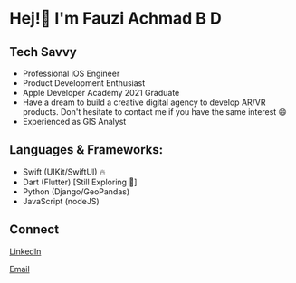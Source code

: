 # Hej!👋 I'm Fauzi Achmad B D 

## Tech Savvy
- Professional iOS Engineer
- Product Development Enthusiast
- Apple Developer Academy 2021 Graduate
- Have a dream to build a creative digital agency to develop AR/VR products. Don't hesitate to contact me if you have the same interest 😄
- Experienced as GIS Analyst

## Languages & Frameworks:
- Swift (UIKit/SwiftUI) 🔥
- Dart (Flutter) [Still Exploring 🧐]
- Python (Django/GeoPandas)
- JavaScript (nodeJS)

## Connect
[LinkedIn](www.linkedin.com/in/fauziabd)

[Email](mailto:fauziachmadb@outlook.com)
